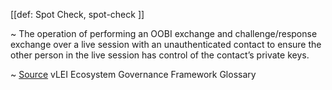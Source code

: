 [[def: Spot Check, spot-check ]]

~ The operation of performing an OOBI exchange and challenge/response exchange over a live session with an unauthenticated contact to ensure the other person in the live session has control of the contact’s private keys.

~ [Source](https://www.gleif.org/vlei/introducing-the-vlei-ecosystem-governance-framework/2023-12-15_vlei-egf-v2.0-glossary_v1.3_final.pdf) vLEI Ecosystem Governance Framework Glossary

